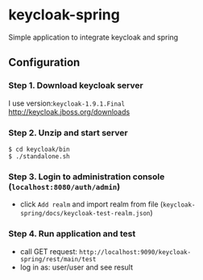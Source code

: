 # keycloak-spring
Simple application to integrate keycloak and spring

## Configuration
### Step 1. Download keycloak server
I use version:`keycloak-1.9.1.Final`  
http://keycloak.jboss.org/downloads
### Step 2. Unzip and start server
```
$ cd keycloak/bin
$ ./standalone.sh
```
### Step 3. Login to administration console (`localhost:8080/auth/admin`)
  - click `Add realm` and import realm from file (`keycloak-spring/docs/keycloak-test-realm.json`)

### Step 4. Run application and test
  - call GET request: `http://localhost:9090/keycloak-spring/rest/main/test`
  - log in as: user/user and see result 
